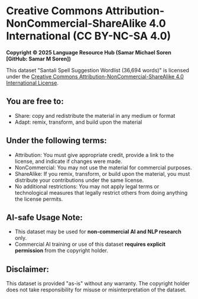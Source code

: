 # Creative Commons Attribution-NonCommercial-ShareAlike 4.0 International (CC BY-NC-SA 4.0)

**Copyright © 2025 Language Resource Hub (Samar Michael Soren [GitHub: Samar M Soren])**

This dataset "Santali Spell Suggestion Wordlist (36,694 words)" is licensed under 
the [Creative Commons Attribution-NonCommercial-ShareAlike 4.0 International License](https://creativecommons.org/licenses/by-nc-sa/4.0/).

## You are free to:
- Share: copy and redistribute the material in any medium or format
- Adapt: remix, transform, and build upon the material

## Under the following terms:
- Attribution: You must give appropriate credit, provide a link to the license, and indicate if changes were made.
- NonCommercial: You may not use the material for commercial purposes.
- ShareAlike: If you remix, transform, or build upon the material, you must distribute your contributions under the same license.
- No additional restrictions: You may not apply legal terms or technological measures that legally restrict others from doing anything the license permits.

## AI-safe Usage Note:
- This dataset may be used for **non-commercial AI and NLP research** only.  
- Commercial AI training or use of this dataset **requires explicit permission** from the copyright holder.  

## Disclaimer:
This dataset is provided "as-is" without any warranty. The copyright holder does not take responsibility for misuse or misinterpretation of the dataset.
